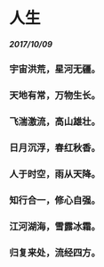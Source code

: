 <style>
  .page-header>a{display:none;}
  .site-footer{display:none;}
</style>
# 人生
##### 2017/10/09
### 宇宙洪荒，星河无疆。
### 天地有常，万物生长。
### 飞湍激流，高山雄壮。
### 日月沉浮，春红秋香。
### 人于时空，雨从天降。
### 知行合一，修心自强。
### 江河湖海，雪露冰霜。
### 归复来处，流经四方。
